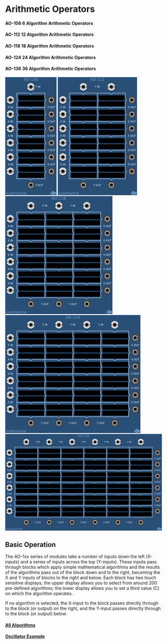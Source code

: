 # Arithmetic Operators
#### AO-106 6 Algorithm Arithmetic Operators
#### AO-112 12 Algorithm Arithmetic Operators
#### AO-118 18 Algorithm Arithmetic Operators
#### AO-124 24 Algorithm Arithmetic Operators
#### AO-136 36 Algorithm Arithmetic Operators

![View of the AO-106 - Arithmetic Operators](AO-106.m.png "Arithmetic Operators")
![View of the AO-112 - Arithmetic Operators](AO-112.m.png "Arithmetic Operators")
![View of the AO-118 - Arithmetic Operators](AO-118.m.png "Arithmetic Operators")
![View of the AO-124 - Arithmetic Operators](AO-124.m.png "Arithmetic Operators")
![View of the AO-136 - Arithmetic Operators](AO-136.m.png "Arithmetic Operators")

## Basic Operation

The AO-1xx series of modules take a number of inputs down the left (X-inputs) and a series of inputs across the top (Y-inputs). These inputs pass through blocks which apply simple mathematical algorithms and the results of the algorithms pass out of the block down and to the right, becoming the X and Y inputs of blocks to the right and below. Each block has two touch sensitive displays; the upper display allows you to select from around 200 pre-defined algorithms; the lower display allows you to set a third value (C) on which the algorithm operates.

If no algorithm is selected, the X-input to the block passes directly through to the block (or output) on the right, and the Y-input passes directly through to the block (or output) below.

#### [All Algorithms](AO-list.md)

#### [Oscillator Example](AO-example-osc.md)

